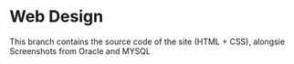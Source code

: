 # Web Design
This branch contains the source code of the site (HTML + CSS), alongsie Screenshots from Oracle and MYSQL
